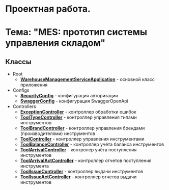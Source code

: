 # Проектная работа.

# Тема: "MES: прототип системы управления складом"

## Классы

* Root
    * **[WarehouseManagementServiceApplication](src/main/java/ru/otus/hw/WarehouseManagementServiceApplication.java)** -
      основной класс приложения
* Configs
    * **[SecurityConfig](src/main/java/ru/otus/hw/configs/SecurityConfig.java)** - конфигурация авторизации
    * **[SwaggerConfig](src/main/java/ru/otus/hw/configs/SwaggerConfig.java)** - конфигурация SwaggerOpenApi
* Controllers
    * **[ExceptionController](src/main/java/ru/otus/hw/controllers/ExceptionController.java)** - контроллер обработки
      ошибок
    * **[ToolTypeController](src/main/java/ru/otus/hw/controllers/ToolTypeController.java)** - контроллер управления
      типами инструментов
    * **[ToolBrandController](src/main/java/ru/otus/hw/controllers/ToolBrandController.java)** - контроллер управления
      брендами (производителями) инструментов
    * **[ToolController](src/main/java/ru/otus/hw/controllers/ToolController.java)** - контроллер управления
      инструментами
    * **[ToolBalanceController](src/main/java/ru/otus/hw/controllers/ToolBalanceController.java)** - контроллер учёта
      баланса инструментов
    * **[ToolArrivalController](src/main/java/ru/otus/hw/controllers/ToolArrivalController.java)** - контролер учёта
      поступления инструментов
    * **[ToolArrivalActController](src/main/java/ru/otus/hw/controllers/ToolArrivalActController.java)** - контроллер
      отчетов поступления инструмента
    * **[ToolIssueController](src/main/java/ru/otus/hw/controllers/ToolIssueController.java)** - контроллер
      выдачи инструментов
    * **[ToolIssueActController](src/main/java/ru/otus/hw/controllers/ToolIssueActController.java)** - контроллер
      отчетов выдачи инструментов


